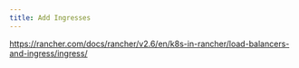 ```yaml
---
title: Add Ingresses
---
```


https://rancher.com/docs/rancher/v2.6/en/k8s-in-rancher/load-balancers-and-ingress/ingress/
